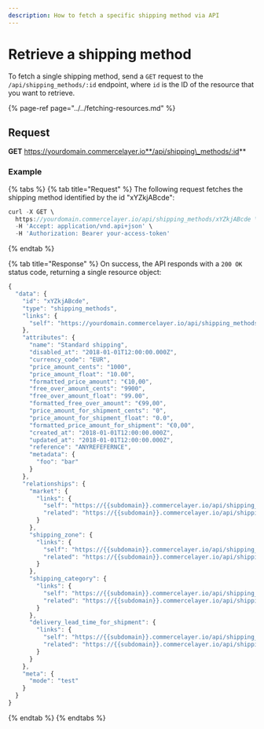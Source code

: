 ```yaml
---
description: How to fetch a specific shipping method via API
---
```


# Retrieve a shipping method

To fetch a single shipping method, send a `GET` request to the `/api/shipping_methods/:id` endpoint, where `id` is the ID of the resource that you want to retrieve.

{% page-ref page="../../fetching-resources.md" %}

## Request

**GET** https://yourdomain.commercelayer.io**/api/shipping\_methods/:id**

### **Example**

{% tabs %}
{% tab title="Request" %}
The following request fetches the shipping method identified by the id "xYZkjABcde":

```javascript
curl -X GET \
  https://yourdomain.commercelayer.io/api/shipping_methods/xYZkjABcde \
  -H 'Accept: application/vnd.api+json' \
  -H 'Authorization: Bearer your-access-token'
```
{% endtab %}

{% tab title="Response" %}
On success, the API responds with a `200 OK` status code, returning a single resource object:

```javascript
{
  "data": {
    "id": "xYZkjABcde",
    "type": "shipping_methods",
    "links": {
      "self": "https://yourdomain.commercelayer.io/api/shipping_methods/xYZkjABcde"
    },
    "attributes": {
      "name": "Standard shipping",
      "disabled_at": "2018-01-01T12:00:00.000Z",
      "currency_code": "EUR",
      "price_amount_cents": "1000",
      "price_amount_float": "10.00",
      "formatted_price_amount": "€10,00",
      "free_over_amount_cents": "9900",
      "free_over_amount_float": "99.00",
      "formatted_free_over_amount": "€99,00",
      "price_amount_for_shipment_cents": "0",
      "price_amount_for_shipment_float": "0.0",
      "formatted_price_amount_for_shipment": "€0,00",
      "created_at": "2018-01-01T12:00:00.000Z",
      "updated_at": "2018-01-01T12:00:00.000Z",
      "reference": "ANYREFEFERNCE",
      "metadata": {
        "foo": "bar"
      }
    },
    "relationships": {
      "market": {
        "links": {
          "self": "https://{{subdomain}}.commercelayer.io/api/shipping_methods/{{shipping_method_id}}/relationships/market",
          "related": "https://{{subdomain}}.commercelayer.io/api/shipping_methods/{{shipping_method_id}}/market"
        }
      },
      "shipping_zone": {
        "links": {
          "self": "https://{{subdomain}}.commercelayer.io/api/shipping_methods/{{shipping_method_id}}/relationships/shipping_zone",
          "related": "https://{{subdomain}}.commercelayer.io/api/shipping_methods/{{shipping_method_id}}/shipping_zone"
        }
      },
      "shipping_category": {
        "links": {
          "self": "https://{{subdomain}}.commercelayer.io/api/shipping_methods/{{shipping_method_id}}/relationships/shipping_category",
          "related": "https://{{subdomain}}.commercelayer.io/api/shipping_methods/{{shipping_method_id}}/shipping_category"
        }
      },
      "delivery_lead_time_for_shipment": {
        "links": {
          "self": "https://{{subdomain}}.commercelayer.io/api/shipping_methods/{{shipping_method_id}}/relationships/delivery_lead_time_for_shipment",
          "related": "https://{{subdomain}}.commercelayer.io/api/shipping_methods/{{shipping_method_id}}/delivery_lead_time_for_shipment"
        }
      }
    },
    "meta": {
      "mode": "test"
    }
  }
}
```
{% endtab %}
{% endtabs %}

